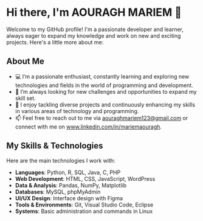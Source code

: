 # Hi there, I'm AOURAGH MARIEM 👋

Welcome to my GitHub profile! I'm a passionate developer and learner, always eager to expand my knowledge and work on new and exciting projects. Here's a little more about me:

## About Me
- 💻 I’m a passionate enthusiast, constantly learning and exploring new technologies and fields in the world of programming and development.
- 🌱 I’m always looking for new challenges and opportunities to expand my skill set.
- 🔧 I enjoy tackling diverse projects and continuously enhancing my skills in various areas of technology and programming.
- 📫 Feel free to reach out to me via aouraghmariem123@gmail.com or connect with me on www.linkedin.com/in/mariemaouragh.

## My Skills & Technologies
Here are the main technologies I work with:
- **Languages**: Python, R, SQL, Java, C, PHP
- **Web Development**: HTML, CSS, JavaScript, WordPress
- **Data & Analysis**: Pandas, NumPy, Matplotlib
- **Databases**: MySQL, phpMyAdmin
- **UI/UX Design**: Interface design with Figma
- **Tools & Environments**: Git, Visual Studio Code, Eclipse
- **Systems**: Basic administration and commands in Linux

